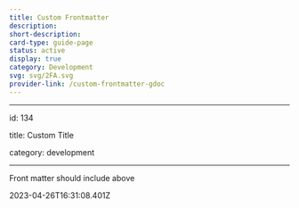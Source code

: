 ```yaml
---
title: Custom Frontmatter
description: 
short-description: 
card-type: guide-page
status: active
display: true
category: Development
svg: svg/2FA.svg
provider-link: /custom-frontmatter-gdoc
---
```

<div class="content-section">
<div class="section-container" markdown="1">

---


id: 134


title: Custom Title 


category: development


---


Front matter should include above
</div>
</div> 2023-04-26T16:31:08.401Z